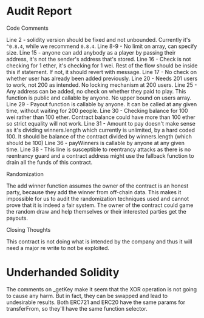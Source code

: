 # Audit Report

Code Comments

Line 2 - solidity version should be fixed and not unbounded. Currently it's `^0.8.4`, while we recommend `0.8.4`.
Line 8-9 - No limit on array, can specify size.
Line 15 - anyone can add anybody as a player by passing their address, it's not the sender's address that's stored.
Line 16 - Check is not checking for 1 ether, it's checking for 1 wei. Rest of the flow should be inside this if statement.
If not, it should revert with message.
Line 17 - No check on whether user has already been added previously.
Line 20 - Needs 201 users to work, not 200 as intended. No locking mechanism at 200 users. 
Line 25 - Any address can be added, no check on whether they paid to play. This function is public and callable by anyone.
No upper bound on users array.
Line 29 - Payout function is callable by anyone. It can be called at any given time, without waiting for 200 people.
Line 30 - Checking balance for 100 wei rather than 100 ether. Contract balance could have more than 100 ether so strict equality will not work.
Line 31 - Amount to pay doesn't make sense as it's dividing winners.length which currently is unlimited, by a hard coded 100. It should be 
balance of the contract divided by winners.length (which should be 100)
Line 36 - payWinners is callable by anyone at any given time.
Line 38 - This line is susceptible to reentrancy attacks as there is no reentrancy guard and a contract address might use the fallback function to drain
all the funds of this contract.

Randomization

The add winner function assumes the owner of the contract is an honest party, because they add the winner from off-chain data.
This makes it impossible for us to audit the randomization techniques used and cannot prove that it is indeed a fair system.
The owner of the contract could game the random draw and help themselves or their interested parties get the payouts.

Closing Thoughts

This contract is not doing what is intended by the company and thus it will need a major re write to not be exploited.

# Underhanded Solidity

The comments on _getKey make it seem that the XOR operation is not going to cause any harm.
But in fact, they can be swapped and lead to undesirable results. Both ERC721 and ERC20 have the same params for
transferFrom, so they'll have the same function selector.
